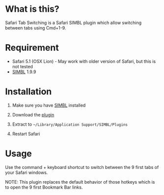 What is this?
=============

Safari Tab Switching is a Safari SIMBL plugin which allow switching between tabs using Cmd+1-9.

Requirement
===========

- Safari 5.1 (OSX Lion) - May work with older version of Safari, but this is not tested
- [SIMBL](http://www.culater.net/software/SIMBL/SIMBL.php) 1.9.9

Installation
============

1. Make sure you have [SIMBL](http://www.culater.net/software/SIMBL/SIMBL.php) installed

2. Download the [plugin](https://github.com/downloads/rs/SafariTabSwitching/SafariTabSwitching.bundle.zip)

3. Extract to `~/Library/Application Support/SIMBL/Plugins`

4. Restart Safari

Usage
=====

Use the command + <num> keyboard shortcut to switch between the 9 first tabs of your Safari windows.

NOTE: This plugin replaces the default behavior of those hotkeys which is to open the 9 first Bookmark Bar links.
